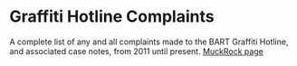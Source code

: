 # Graffiti Hotline Complaints

A complete list of any and all complaints made to the BART Graffiti Hotline, and associated case notes, from 2011 until present. [MuckRock page](https://www.muckrock.com/foi/san-francisco-141/graffiti-hotline-complaints-bart-police-17368/)
